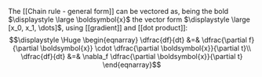 
The [[Chain rule - general form]] can be vectored as, being the bold $\displaystyle \large \boldsymbol{x}$ the vector form $\displaystyle \large [x_0, x_1, \dots]$, using [[gradient]] and [[dot product]]: 
$$\displaystyle \Huge \begin{eqnarray} 
\dfrac{df}{dt} &=& 
\dfrac{\partial f}{\partial \boldsymbol{x}}
\cdot
\dfrac{\partial \boldsymbol{x}}{\partial t}\\
\dfrac{df}{dt} &=& 
\nabla_f
\dfrac{\partial \boldsymbol{x}}{\partial t}
\end{eqnarray}$$